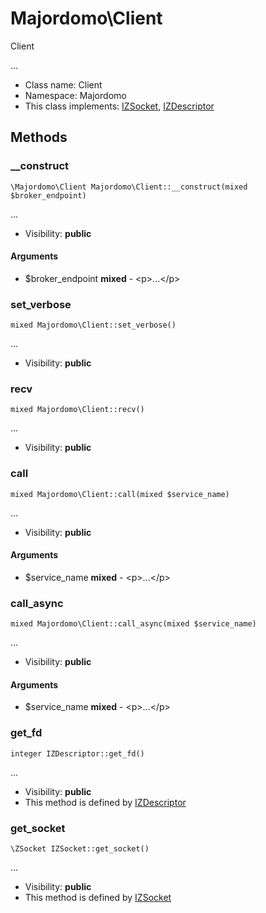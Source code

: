 Majordomo\Client
===============

Client

...


* Class name: Client
* Namespace: Majordomo
* This class implements: [IZSocket](IZSocket.md), [IZDescriptor](IZDescriptor.md)






Methods
-------


### __construct

    \Majordomo\Client Majordomo\Client::__construct(mixed $broker_endpoint)



...

* Visibility: **public**


#### Arguments
* $broker_endpoint **mixed** - &lt;p&gt;...&lt;/p&gt;



### set_verbose

    mixed Majordomo\Client::set_verbose()



...

* Visibility: **public**




### recv

    mixed Majordomo\Client::recv()



...

* Visibility: **public**




### call

    mixed Majordomo\Client::call(mixed $service_name)



...

* Visibility: **public**


#### Arguments
* $service_name **mixed** - &lt;p&gt;...&lt;/p&gt;



### call_async

    mixed Majordomo\Client::call_async(mixed $service_name)



...

* Visibility: **public**


#### Arguments
* $service_name **mixed** - &lt;p&gt;...&lt;/p&gt;



### get_fd

    integer IZDescriptor::get_fd()



...

* Visibility: **public**
* This method is defined by [IZDescriptor](IZDescriptor.md)




### get_socket

    \ZSocket IZSocket::get_socket()



...

* Visibility: **public**
* This method is defined by [IZSocket](IZSocket.md)



